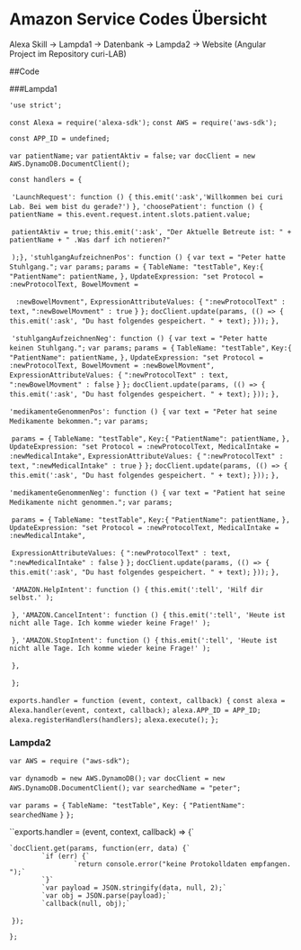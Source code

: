# Amazon Service Codes Übersicht

Alexa Skill -> Lampda1 -> Datenbank -> Lampda2 -> Website (Angular Project im Repository curi-LAB)

##Code

###Lampda1

`'use strict';`

`const Alexa = require('alexa-sdk');`
`const AWS = require('aws-sdk');`

`const APP_ID = undefined;`

`var patientName;` 
`var patientAktiv = false;`
`var docClient = new AWS.DynamoDB.DocumentClient();`

`const handlers = {`

​	 `'LaunchRequest': function () {`
        	`this.emit(':ask','Willkommen bei curi Lab. Bei wem bist du gerade?')`
    	`},`
   	 `'choosePatient': function () {`
        	`patientName = this.event.request.intent.slots.patient.value;`

​		 `patientAktiv = true;`
   		 `this.emit(':ask', "Der Aktuelle Betreute ist: " + patientName + " .Was darf ich notieren?" 					 `

​		`);},`
		`'stuhlgangAufzeichnenPos': function () {`
        		`var text = "Peter hatte Stuhlgang.";`
        		`var params;`
                	`params = {`
                    		`TableName: "testTable",`
                    		`Key:{`
                        		`"PatientName": patientName,`
                    		`},`
                    		`UpdateExpression: "set Protocol = :newProtocolText, BowelMovment =`

​				` :newBowelMovment",`
                    		`ExpressionAttributeValues: {`
                       			`":newProtocolText" : text,`
                       			`":newBowelMovment" : true`
                    		`}`
               	 `};`
            	`docClient.update(params, (() => {`
            		`this.emit(':ask', "Du hast folgendes gespeichert. " + text);`
            	`}));`
	`},`

​    `'stuhlgangAufzeichnenNeg': function () {`
       	 `var text = "Peter hatte keinen Stuhlgang.";`
       	 `var params;`
    	`params = {`
   		`TableName: "testTable",`
             	`Key:{`
              		`"PatientName": patientName,`
  		`},`
            	`UpdateExpression: "set Protocol = :newProtocolText, BowelMovment = :newBowelMovment",`
           	`ExpressionAttributeValues: {`
             		`":newProtocolText" : text,`
                  	`":newBowelMovment" : false`
         	`}`
	`};` 
    	`docClient.update(params, (() => {`
    		`this.emit(':ask', "Du hast folgendes gespeichert. " + text);`
  	`}));`
`},`

`'medikamenteGenommenPos': function () {`
	`var text = "Peter hat seine Medikamente bekommen.";`
        `var params;`

​    	`params = {`
     		`TableName: "testTable",`
    		`Key:{`
             		`"PatientName": patientName,`
		`},`
                `UpdateExpression: "set Protocol = :newProtocolText, MedicalIntake = :newMedicalIntake",`
                `ExpressionAttributeValues: {`
             		`":newProtocolText" : text,`
                      	 `":newMedicalIntake" : true`
         	`}`
	`};`
 	`docClient.update(params, (() => {`
     		`this.emit(':ask', "Du hast folgendes gespeichert. " + text);`
	`}));`
`},`

`'medikamenteGenommenNeg': function () {`
	`var text = "Patient hat seine Medikamente nicht genommen.";`
        `var params;`

​     	`params = {`
    		`TableName: "testTable",`
              		`Key:{`
                  		`"PatientName": patientName,`
                    	`},`
                    	`UpdateExpression: "set Protocol = :newProtocolText, MedicalIntake = :newMedicalIntake",`

​               		`ExpressionAttributeValues: {`
                       		`":newProtocolText" : text,`
                       		`":newMedicalIntake" : false`
                   	 `}`
       		`};` 
            	`docClient.update(params, (() => {`
            		`this.emit(':ask', "Du hast folgendes gespeichert. " + text);`
            		`}));`
        	`},`

​		`'AMAZON.HelpIntent': function () {`
           		`this.emit(':tell', 'Hilf dir selbst.' );`

​		`},`
		`'AMAZON.CancelIntent': function () {`
    			`this.emit(':tell', 'Heute ist nicht alle Tage. Ich komme wieder keine Frage!' );`

​		`},`
		`'AMAZON.StopIntent': function () {`
            		`this.emit(':tell', 'Heute ist nicht alle Tage. Ich komme wieder keine Frage!' );`

​		`},`

​	`};`

`exports.handler = function (event, context, callback) {`
	`const alexa = Alexa.handler(event, context, callback);`
    	`alexa.APP_ID = APP_ID;`
    	`alexa.registerHandlers(handlers);`
    	`alexa.execute();`
`};`



### Lampda2

`var AWS = require ("aws-sdk");`

`var dynamodb = new AWS.DynamoDB();`
`var docClient = new AWS.DynamoDB.DocumentClient();`
`var searchedName = "peter";`

`var params = {`
	`TableName: "testTable",`
    	`Key: {`
        	`"PatientName": searchedName`
    	`}`
`};`

``exports.handler = (event, context, callback) => {`

 	`docClient.get(params, function(err, data) {`
       	 	`if (err) {`
            		`return console.error("keine Protokolldaten empfangen. ");`
        	`}`
        	`var payload = JSON.stringify(data, null, 2);`
        	`var obj = JSON.parse(payload);`
     		`callback(null, obj);`

​	`});`

`};`